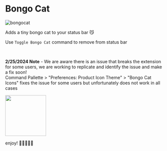 
# Bongo Cat 

![bongocat](https://github.com/kitgore/BongoCat/assets/87792049/cd430b3e-968b-4e87-9c11-2aa2765d99de)

Adds a tiny bongo cat to your status bar 😼


Use `Toggle Bongo Cat` command to remove from status bar

<br/>

**2/25/2024 Note** - We are aware there is an issue that breaks the extension for some users, we are working to replicate and identify the issue and make a fix soon!
<br/>
Command Pallette > "Preferences: Product Icon Theme" > "Bongo Cat Icons" fixes the issue for some users but unfortunately does not work in all cases
</br>

<img src="https://github.com/kitgore/BongoCat/assets/87792049/0c513230-6c48-40f7-9eb0-8a46a12c16d5" width="130">

enjoy! 🌱🍄✨🌼🍃
